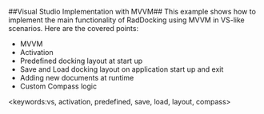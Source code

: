 ##Visual Studio Implementation with MVVM##
This example shows how to implement the main functionality of RadDocking using MVVM in VS-like scenarios. Here are the covered points:
 - MVVM
 - Activation
 - Predefined docking layout at start up
 - Save and Load docking layout on application start up and exit
 - Adding new documents at runtime
 - Custom Compass logic

<keywords:vs, activation, predefined, save, load, layout, compass>